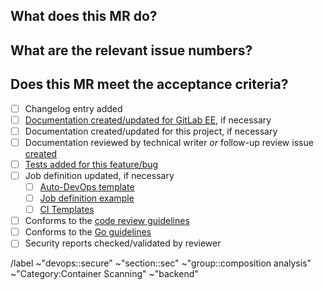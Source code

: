 ## What does this MR do?

<!-- 
Describe in detail what your merge request does, why it does that, etc. 

Please also keep this description up-to-date with any discussion that takes
place so that reviewers can understand your intent. This is especially
important if they didn't participate in the discussion.

Make sure to remove this comment when you are done.
-->

## What are the relevant issue numbers?

## Does this MR meet the acceptance criteria?

- [ ] Changelog entry added
- [ ] [Documentation created/updated for GitLab EE](https://docs.gitlab.com/ee/development/documentation/feature-change-workflow.html), if necessary
- [ ] Documentation created/updated for this project, if necessary
- [ ] Documentation reviewed by technical writer *or* follow-up review issue [created](https://gitlab.com/gitlab-org/gitlab-ee/issues/new?issuable_template=Doc%20Review)
- [ ] [Tests added for this feature/bug](https://docs.gitlab.com/ee/development/testing_guide/index.html)
- [ ] Job definition updated, if necessary
  - [ ] [Auto-DevOps template](https://gitlab.com/gitlab-org/gitlab-ci-yml/blob/master/Auto-DevOps.gitlab-ci.yml)
  - [ ] [Job definition example](https://docs.gitlab.com/ee/ci/examples/sast.html)
  - [ ] [CI Templates](https://gitlab.com/gitlab-org/security-products/ci-templates/tree/master/includes)
- [ ] Conforms to the [code review guidelines](https://docs.gitlab.com/ee/development/code_review.html)
- [ ] Conforms to the [Go guidelines](https://docs.gitlab.com/ee/development/go_guide/index.html)
- [ ] Security reports checked/validated by reviewer

/label ~"devops::secure" ~"section::sec" ~"group::composition analysis" ~"Category:Container Scanning" ~"backend"

<!-- Choose one of the following types and subtypes -->

<!-- Choose if related to a bug issue -->
<!-- /label ~"type::bug" -->

<!-- Choose one of the bug subtypes if using type::bug -->
<!-- /label ~"bug::functional" -->
<!-- /label ~"bug::performance" -->
<!-- /label ~"bug::availability" -->
<!-- /label ~"bug::transient" -->

<!-- Choose if related to a maintenance issue -->
<!-- /label ~"type::maintenance" -->

<!-- Choose one of the maintenance subtypes if using type::maintenance -->
<!-- /label ~"maintenance::refactor" -->
<!-- /label ~"maintenance::test-gap" -->
<!-- /label ~"maintenance::workflow" -->
<!-- /label ~"maintenance::pipelines" -->
<!-- /label ~"maintenance::usability" -->
<!-- /label ~"maintenance::dependency" -->
<!-- /label ~"maintenance::performance" -->
<!-- /label ~"maintenance::scalability" -->

<!-- Choose if related to a feature issue -->
<!-- /label ~"type::feature" -->

<!-- Choose one of the feature subtypes if using type::maintenance -->
<!-- /label ~"feature::addition" -->
<!-- /label ~"feature::removal" -->
<!-- /label ~"feature::enhancement" -->
<!-- /label ~"feature::consolidation" -->

<!-- Choose if the MR should not be classified -->
<!-- /label ~"type::ignore" -->
